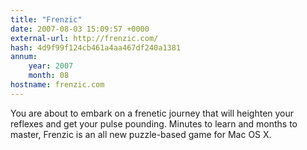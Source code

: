 ```yaml
---
title: "Frenzic"
date: 2007-08-03 15:09:57 +0000
external-url: http://frenzic.com/
hash: 4d9f99f124cb461a4aa467df240a1381
annum:
    year: 2007
    month: 08
hostname: frenzic.com
---
```


You are about to embark on a frenetic journey that will heighten your reflexes and get your pulse pounding. Minutes to learn and months to master, Frenzic is an all new puzzle-based game for Mac OS X.
